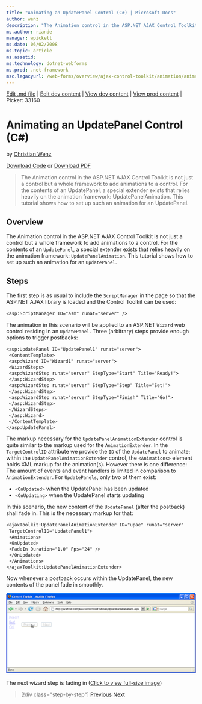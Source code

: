 ```yaml
---
title: "Animating an UpdatePanel Control (C#) | Microsoft Docs"
author: wenz
description: "The Animation control in the ASP.NET AJAX Control Toolkit is not just a control but a whole framework to add animations to a control. For the contents of an..."
ms.author: riande
manager: wpickett
ms.date: 06/02/2008
ms.topic: article
ms.assetid: 
ms.technology: dotnet-webforms
ms.prod: .net-framework
msc.legacyurl: /web-forms/overview/ajax-control-toolkit/animation/animating-an-updatepanel-control-cs
---
```

[Edit .md file](C:\Projects\msc\dev\Msc.Www\Web.ASP\App_Data\github\web-forms\overview\ajax-control-toolkit\animation\animating-an-updatepanel-control-cs.md) | [Edit dev content](http://www.aspdev.net/umbraco#/content/content/edit/24860) | [View dev content](http://docs.aspdev.net/tutorials/web-forms/overview/ajax-control-toolkit/animation/animating-an-updatepanel-control-cs.html) | [View prod content](http://www.asp.net/web-forms/overview/ajax-control-toolkit/animation/animating-an-updatepanel-control-cs) | Picker: 33160

Animating an UpdatePanel Control (C#)
====================
by [Christian Wenz](https://github.com/wenz)

[Download Code](http://download.microsoft.com/download/9/3/f/93f8daea-bebd-4821-833b-95205389c7d0/UpdatePanelAnimation1.cs.zip) or [Download PDF](http://download.microsoft.com/download/b/6/a/b6ae89ee-df69-4c87-9bfb-ad1eb2b23373/updatepanelanimation1CS.pdf)

> The Animation control in the ASP.NET AJAX Control Toolkit is not just a control but a whole framework to add animations to a control. For the contents of an UpdatePanel, a special extender exists that relies heavily on the animation framework: UpdatePanelAnimation. This tutorial shows how to set up such an animation for an UpdatePanel.


## Overview

The Animation control in the ASP.NET AJAX Control Toolkit is not just a control but a whole framework to add animations to a control. For the contents of an `UpdatePanel`, a special extender exists that relies heavily on the animation framework: `UpdatePanelAnimation`. This tutorial shows how to set up such an animation for an `UpdatePanel`.

## Steps

The first step is as usual to include the `ScriptManager` in the page so that the ASP.NET AJAX library is loaded and the Control Toolkit can be used:

    <asp:ScriptManager ID="asm" runat="server" />

The animation in this scenario will be applied to an ASP.NET `Wizard` web control residing in an `UpdatePanel`. Three (arbitrary) steps provide enough options to trigger postbacks:

    <asp:UpdatePanel ID="UpdatePanel1" runat="server">
     <ContentTemplate>
     <asp:Wizard ID="Wizard1" runat="server">
     <WizardSteps>
     <asp:WizardStep runat="server" StepType="Start" Title="Ready!">
     </asp:WizardStep>
     <asp:WizardStep runat="server" StepType="Step" Title="Set!">
     </asp:WizardStep>
     <asp:WizardStep runat="server" StepType="Finish" Title="Go!">
     </asp:WizardStep>
     </WizardSteps>
     </asp:Wizard>
     </ContentTemplate>
    </asp:UpdatePanel>

The markup necessary for the `UpdatePanelAnimationExtender` control is quite similar to the markup used for the `AnimationExtender`. In the `TargetControlID` attribute we provide the `ID` of the `UpdatePanel` to animate; within the `UpdatePanelAnimationExtender` control, the `<Animations>` element holds XML markup for the animation(s). However there is one difference: The amount of events and event handlers is limited in comparison to `AnimationExtender`. For `UpdatePanels`, only two of them exist:

- `<OnUpdated>` when the UpdatePanel has been updated
- `<OnUpdating>` when the UpdatePanel starts updating

In this scenario, the new content of the `UpdatePanel` (after the postback) shall fade in. This is the necessary markup for that:

    <ajaxToolkit:UpdatePanelAnimationExtender ID="upae" runat="server"
     TargetControlID="UpdatePanel1">
     <Animations>
     <OnUpdated>
     <FadeIn Duration="1.0" Fps="24" />
     </OnUpdated>
     </Animations>
    </ajaxToolkit:UpdatePanelAnimationExtender>

Now whenever a postback occurs within the UpdatePanel, the new contents of the panel fade in smoothly.


[![The next wizard step is fading in](animating-an-updatepanel-control-cs/_static/image2.png)](animating-an-updatepanel-control-cs/_static/image1.png)

The next wizard step is fading in ([Click to view full-size image](animating-an-updatepanel-control-cs/_static/image3.png))

>[!div class="step-by-step"] [Previous](changing-an-animation-using-client-side-code-cs.md) [Next](dynamically-controlling-updatepanel-animations-cs.md)